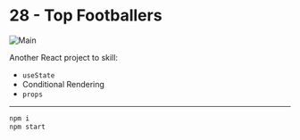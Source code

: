 # **28 - Top Footballers**

![Main](https://gpx.ge/challenge/js/img/28_top_footballers.gif "image")

Another React project to skill:

- ``useState``
- Conditional Rendering
- ``props``

---
```sh
npm i
npm start
```